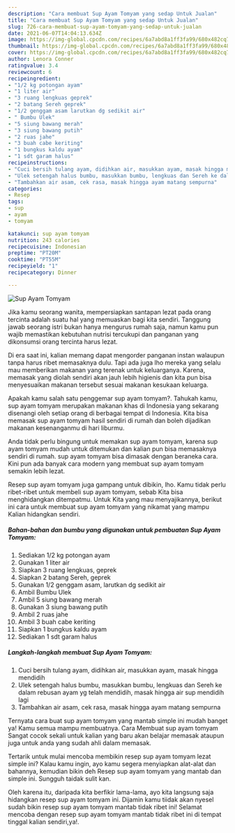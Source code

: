 ```yaml
---
description: "Cara membuat Sup Ayam Tomyam yang sedap Untuk Jualan"
title: "Cara membuat Sup Ayam Tomyam yang sedap Untuk Jualan"
slug: 726-cara-membuat-sup-ayam-tomyam-yang-sedap-untuk-jualan
date: 2021-06-07T14:04:13.634Z
image: https://img-global.cpcdn.com/recipes/6a7abd8a1ff3fa99/680x482cq70/sup-ayam-tomyam-foto-resep-utama.jpg
thumbnail: https://img-global.cpcdn.com/recipes/6a7abd8a1ff3fa99/680x482cq70/sup-ayam-tomyam-foto-resep-utama.jpg
cover: https://img-global.cpcdn.com/recipes/6a7abd8a1ff3fa99/680x482cq70/sup-ayam-tomyam-foto-resep-utama.jpg
author: Lenora Conner
ratingvalue: 3.4
reviewcount: 6
recipeingredient:
- "1/2 kg potongan ayam"
- "1 liter air"
- "3 ruang lengkuas geprek"
- "2 batang Sereh geprek"
- "1/2 genggam asam larutkan dg sedikit air"
- " Bumbu Ulek"
- "5 siung bawang merah"
- "3 siung bawang putih"
- "2 ruas jahe"
- "3 buah cabe keriting"
- "1 bungkus kaldu ayam"
- "1 sdt garam halus"
recipeinstructions:
- "Cuci bersih tulang ayam, didihkan air, masukkan ayam, masak hingga mendidih"
- "Ulek setengah halus bumbu, masukkan bumbu, lengkuas dan Sereh ke dalam rebusan ayam yg telah mendidih, masak hingga air sup mendidih lagi"
- "Tambahkan air asam, cek rasa, masak hingga ayam matang sempurna"
categories:
- Resep
tags:
- sup
- ayam
- tomyam

katakunci: sup ayam tomyam 
nutrition: 243 calories
recipecuisine: Indonesian
preptime: "PT20M"
cooktime: "PT55M"
recipeyield: "1"
recipecategory: Dinner

---
```



![Sup Ayam Tomyam](https://img-global.cpcdn.com/recipes/6a7abd8a1ff3fa99/680x482cq70/sup-ayam-tomyam-foto-resep-utama.jpg)

Jika kamu seorang wanita, mempersiapkan santapan lezat pada orang tercinta adalah suatu hal yang memuaskan bagi kita sendiri. Tanggung jawab seorang istri bukan hanya mengurus rumah saja, namun kamu pun wajib memastikan kebutuhan nutrisi tercukupi dan panganan yang dikonsumsi orang tercinta harus lezat.

Di era  saat ini, kalian memang dapat mengorder panganan instan walaupun tanpa harus ribet memasaknya dulu. Tapi ada juga lho mereka yang selalu mau memberikan makanan yang terenak untuk keluarganya. Karena, memasak yang diolah sendiri akan jauh lebih higienis dan kita pun bisa menyesuaikan makanan tersebut sesuai makanan kesukaan keluarga. 



Apakah kamu salah satu penggemar sup ayam tomyam?. Tahukah kamu, sup ayam tomyam merupakan makanan khas di Indonesia yang sekarang disenangi oleh setiap orang di berbagai tempat di Indonesia. Kita bisa memasak sup ayam tomyam hasil sendiri di rumah dan boleh dijadikan makanan kesenanganmu di hari liburmu.

Anda tidak perlu bingung untuk memakan sup ayam tomyam, karena sup ayam tomyam mudah untuk ditemukan dan kalian pun bisa memasaknya sendiri di rumah. sup ayam tomyam bisa dimasak dengan beraneka cara. Kini pun ada banyak cara modern yang membuat sup ayam tomyam semakin lebih lezat.

Resep sup ayam tomyam juga gampang untuk dibikin, lho. Kamu tidak perlu ribet-ribet untuk membeli sup ayam tomyam, sebab Kita bisa menghidangkan ditempatmu. Untuk Kita yang mau menyajikannya, berikut ini cara untuk membuat sup ayam tomyam yang nikamat yang mampu Kalian hidangkan sendiri.

<!--inarticleads1-->

##### Bahan-bahan dan bumbu yang digunakan untuk pembuatan Sup Ayam Tomyam:

1. Sediakan 1/2 kg potongan ayam
1. Gunakan 1 liter air
1. Siapkan 3 ruang lengkuas, geprek
1. Siapkan 2 batang Sereh, geprek
1. Gunakan 1/2 genggam asam, larutkan dg sedikit air
1. Ambil  Bumbu Ulek
1. Ambil 5 siung bawang merah
1. Gunakan 3 siung bawang putih
1. Ambil 2 ruas jahe
1. Ambil 3 buah cabe keriting
1. Siapkan 1 bungkus kaldu ayam
1. Sediakan 1 sdt garam halus




<!--inarticleads2-->

##### Langkah-langkah membuat Sup Ayam Tomyam:

1. Cuci bersih tulang ayam, didihkan air, masukkan ayam, masak hingga mendidih
1. Ulek setengah halus bumbu, masukkan bumbu, lengkuas dan Sereh ke dalam rebusan ayam yg telah mendidih, masak hingga air sup mendidih lagi
1. Tambahkan air asam, cek rasa, masak hingga ayam matang sempurna




Ternyata cara buat sup ayam tomyam yang mantab simple ini mudah banget ya! Kamu semua mampu membuatnya. Cara Membuat sup ayam tomyam Sangat cocok sekali untuk kalian yang baru akan belajar memasak ataupun juga untuk anda yang sudah ahli dalam memasak.

Tertarik untuk mulai mencoba membikin resep sup ayam tomyam lezat simple ini? Kalau kamu ingin, ayo kamu segera menyiapkan alat-alat dan bahannya, kemudian bikin deh Resep sup ayam tomyam yang mantab dan simple ini. Sungguh taidak sulit kan. 

Oleh karena itu, daripada kita berfikir lama-lama, ayo kita langsung saja hidangkan resep sup ayam tomyam ini. Dijamin kamu tiidak akan nyesel sudah bikin resep sup ayam tomyam mantab tidak ribet ini! Selamat mencoba dengan resep sup ayam tomyam mantab tidak ribet ini di tempat tinggal kalian sendiri,ya!.


